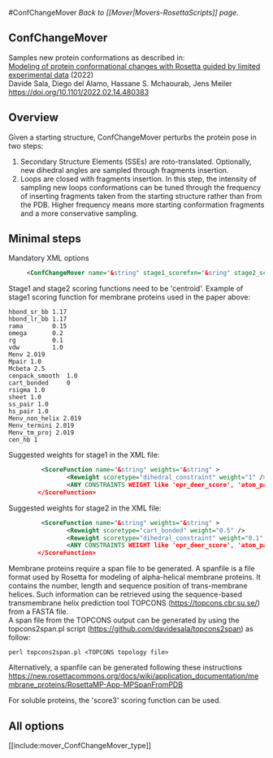 #ConfChangeMover
*Back to [[Mover|Movers-RosettaScripts]] page.*
## ConfChangeMover

Samples new protein conformations as described in:                     
[Modeling of protein conformational changes with Rosetta guided by limited experimental data](https://www.biorxiv.org/content/10.1101/2022.02.14.480383v1) (2022)                                          
Davide Sala, Diego del Alamo, Hassane S. Mchaourab, Jens Meiler
https://doi.org/10.1101/2022.02.14.480383

## Overview

Given a starting structure, ConfChangeMover perturbs the protein pose in two steps:                                       
1. Secondary Structure Elements (SSEs) are roto-translated. Optionally, new dihedral angles are sampled through fragments insertion.
2. Loops are closed with fragments insertion. In this step, the intensity of sampling new loops conformations can be tuned through the frequency of inserting fragments taken from the starting structure rather than from the PDB. Higher frequency means more starting conformation fragments and a more conservative sampling.                  
## Minimal steps
Mandatory XML options
```xml
     <ConfChangeMover name="&string" stage1_scorefxn="&sring" stage2_scorefxn="&string" /> 
```
Stage1 and stage2 scoring functions need to be 'centroid'.
Example of stage1 scoring function for membrane proteins used in the paper above:
```
hbond_sr_bb 1.17
hbond_lr_bb 1.17
rama        0.15
omega       0.2
rg          0.1
vdw         1.0
Menv 2.019
Mpair 1.0
Mcbeta 2.5
cenpack_smooth  1.0
cart_bonded     0
rsigma 1.0
sheet 1.0
ss_pair 1.0
hs_pair 1.0
Menv_non_helix 2.019
Menv_termini 2.019
Menv_tm_proj 2.019
cen_hb 1
```
Suggested weights for stage1 in the XML file:
```xml
         <ScoreFunction name="&string" weights="&string" >
                <Reweight scoretype="dihedral_constraint" weight="1" />
                <ANY CONSTRAINTS WEIGHT like 'epr_deer_score', 'atom_pair_constraint' etc.
        </ScoreFunction>
```
Suggested weights for stage2 in the XML file:
```xml
         <ScoreFunction name="&string" weights="&string" >
                <Reweight scoretype="cart_bonded" weight="0.5" />
                <Reweight scoretype="dihedral_constraint" weight="0.1" />
                <ANY CONSTRAINTS WEIGHT like 'epr_deer_score', 'atom_pair_constraint' etc.
        </ScoreFunction>
```

Membrane proteins require a span file to be generated. A spanfile is a file format used by Rosetta for modeling of alpha-helical membrane proteins. It contains the number, length and sequence position of trans-membrane helices. Such information can be retrieved using the sequence-based transmembrane helix prediction tool TOPCONS (https://topcons.cbr.su.se/) from a FASTA file.   
A span file from the TOPCONS output can be generated by using the topcons2span.pl script (https://github.com/davidesala/topcons2span) as follow:
```
perl topcons2span.pl <TOPCONS topology file>
```
Alternatively, a spanfile can be generated following these instructions https://new.rosettacommons.org/docs/wiki/application_documentation/membrane_proteins/RosettaMP-App-MPSpanFromPDB

For soluble proteins, the 'score3' scoring function can be used.

## All options

[[include:mover_ConfChangeMover_type]]
